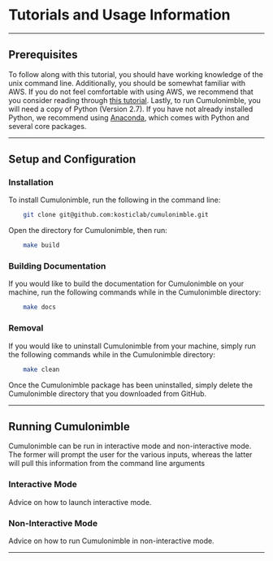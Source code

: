 # Tutorials and Usage Information

---

## Prerequisites
To follow along with this tutorial, you should have working knowledge of the unix command line.
Additionally, you should be somewhat familiar with AWS.
If you do not feel comfortable with using AWS, we recommend that you consider reading through [this tutorial](http://docs.aws.amazon.com/gettingstarted/latest/awsgsg-intro/gsg-aws-intro.html).
Lastly, to run Cumulonimble, you will need a copy of Python (Version 2.7).
If you have not already installed Python, we recommend using [Anaconda](https://www.continuum.io/downloads), which comes with Python and several core packages.

---

## Setup and Configuration

### Installation
To install Cumulonimble, run the following in the command line:
```sh
    git clone git@github.com:kosticlab/cumulonimble.git
```

Open the directory for Cumulonimble, then run:
```sh
    make build
```

### Building Documentation
If you would like to build the documentation for Cumulonimble on your machine, run the following commands while in the Cumulonimble directory:
```sh
    make docs
```

### Removal
If you would like to uninstall Cumulonimble from your machine, simply run the following commands while in the Cumulonimble directory:
```sh
    make clean
```

Once the Cumulonimble package has been uninstalled, simply delete the Cumulonimble directory that you downloaded from GitHub.

---

## Running Cumulonimble
Cumulonimble can be run in interactive mode and non-interactive mode.
The former will prompt the user for the various inputs, whereas the latter will pull this information from the command line arguments

### Interactive Mode
Advice on how to launch interactive mode.

### Non-Interactive Mode
Advice on how to run Cumulonimble in non-interactive mode.

---

